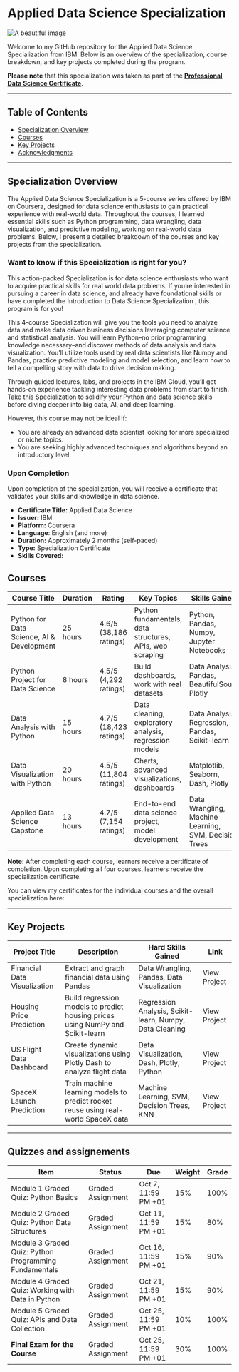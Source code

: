# Applied Data Science Specialization
![A beautiful image](https://camo.githubusercontent.com/116c2ccd069529c9fdca3ee1911ed22191c7b424123ada99e71cc73d5c95f81f/68747470733a2f2f686f77746f6c6561726e6d616368696e656c6561726e696e672e636f6d2f77702d636f6e74656e742f75706c6f6164732f323032312f30342f636f7572736572615f6d616368696e655f6c6561726e696e675f69626d2e706e673f7261773d74727565)

Welcome to my GitHub repository for the Applied Data Science Specialization from IBM. Below is an overview of the specialization, course breakdown, and key projects completed during the program.

**Please note** that this specialization was taken as part of the [**Professional Data Science Certificate**](https://www.coursera.org/account/accomplishments/professional-cert/K1SNLMXKJRA6).

---
## Table of Contents
- [Specialization Overview](#specialization-overview)
- [Courses](#courses)
- [Key Projects](#key-projects)
- [Acknowledgments](#acknowledgments)

---
## Specialization Overview
The Applied Data Science Specialization is a 5-course series offered by IBM on Coursera, designed for data science enthusiasts to gain practical experience with real-world data. Throughout the courses, I learned essential skills such as Python programming, data wrangling, data visualization, and predictive modeling, working on real-world data problems. Below, I present a detailed breakdown of the courses and key projects from the specialization.

### Want to know if this Specialization is right for you?

This action-packed Specialization is for data science enthusiasts who want to acquire practical skills for real world data problems. If you’re interested in pursuing a career in data science, and already have foundational skills or have completed the 
Introduction to Data Science Specialization
, this program is for you!  

This 4-course Specialization will give you the tools you need to analyze data and make data driven business decisions leveraging computer science and statistical analysis. You will learn Python–no prior programming knowledge necessary–and discover methods of data analysis and data visualization. You’ll utilize tools used by real data scientists like Numpy and Pandas, practice predictive modeling and model selection, and learn how to tell a compelling story with data to drive decision making.

Through guided lectures, labs, and projects in the IBM Cloud, you’ll get hands-on experience tackling interesting data problems from start to finish. Take this Specialization to solidify your Python and data science skills before diving deeper into big data, AI, and deep learning.

However, this course may not be ideal if:
- You are already an advanced data scientist looking for more specialized or niche topics.
- You are seeking highly advanced techniques and algorithms beyond an introductory level.



### Upon Completion
Upon completion of the specialization, you will receive a certificate that validates your skills and knowledge in data science.

- **Certificate Title:** Applied Data Science
- **Issuer:** IBM
- **Platform:** Coursera
- **Language**: English (and more)
- **Duration:** Approximately 2 months (self-paced)
- **Type:** Specialization Certificate
- **Skills Covered:** 
## Courses
| Course Title                                   | Duration | Rating            | Key Topics                                                  | Skills Gained                                    |
|------------------------------------------------|----------|------------------|------------------------------------------------------------|-------------------------------------------------|
| Python for Data Science, AI & Development      | 25 hours | 4.6/5 (38,186 ratings) | Python fundamentals, data structures, APIs, web scraping  | Python, Pandas, Numpy, Jupyter Notebooks        |
| Python Project for Data Science                 | 8 hours  | 4.5/5 (4,292 ratings)  | Build dashboards, work with real datasets                 | Data Analysis, Pandas, BeautifulSoup, Plotly    |
| Data Analysis with Python                       | 15 hours | 4.7/5 (18,423 ratings) | Data cleaning, exploratory analysis, regression models     | Data Analysis, Regression, Pandas, Scikit-learn |
| Data Visualization with Python                  | 20 hours | 4.5/5 (11,804 ratings) | Charts, advanced visualizations, dashboards                | Matplotlib, Seaborn, Dash, Plotly                |
| Applied Data Science Capstone                   | 13 hours | 4.7/5 (7,154 ratings)  | End-to-end data science project, model development        | Data Wrangling, Machine Learning, SVM, Decision Trees |

**Note:** After completing each course, learners receive a certificate of completion. Upon completing all four courses, learners receive the specialization certificate.

You can view my certificates for the individual courses and the overall specialization here:



---

## Key Projects
| Project Title                   | Description                                               | Hard Skills Gained                     | Link         |
|---------------------------------|-----------------------------------------------------------|----------------------------------------|--------------|
| Financial Data Visualization     | Extract and graph financial data using Pandas           | Data Wrangling, Pandas, Data Visualization | View Project |
| Housing Price Prediction        | Build regression models to predict housing prices using NumPy and Scikit-learn | Regression Analysis, Scikit-learn, Numpy, Data Cleaning | View Project |
| US Flight Data Dashboard        | Create dynamic visualizations using Plotly Dash to analyze flight data | Data Visualization, Dash, Plotly, Python | View Project |
| SpaceX Launch Prediction        | Train machine learning models to predict rocket reuse using real-world SpaceX data | Machine Learning, SVM, Decision Trees, KNN | View Project |

---
## Quizzes and assignements 

| Item                                             | Status            | Due                     | Weight | Grade |
|--------------------------------------------------|-------------------|-------------------------|--------|-------|
| Module 1 Graded Quiz: Python Basics              | Graded Assignment  | Oct 7, 11:59 PM +01    | 15%    | 100%  |
| Module 2 Graded Quiz: Python Data Structures     | Graded Assignment  | Oct 11, 11:59 PM +01   | 15%    | 80%   |
| Module 3 Graded Quiz: Python Programming Fundamentals | Graded Assignment  | Oct 16, 11:59 PM +01   | 15%    | 90%   |
| Module 4 Graded Quiz: Working with Data in Python | Graded Assignment  | Oct 21, 11:59 PM +01   | 15%    | 90%   |
| Module 5 Graded Quiz: APIs and Data Collection    | Graded Assignment  | Oct 25, 11:59 PM +01   | 10%    | 100%  |
| **Final Exam for the Course**                    | Graded Assignment  | Oct 25, 11:59 PM +01   | 30%    | 100%  |





